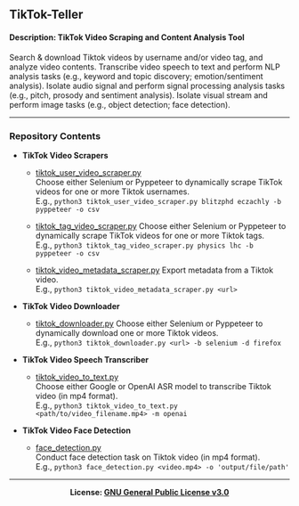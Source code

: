 ## TikTok-Teller
#### Description: TikTok Video Scraping and Content Analysis Tool

Search & download Tiktok videos by username and/or video tag, and analyze video contents. Transcribe video speech to text and perform NLP analysis tasks (e.g., keyword and topic discovery; emotion/sentiment analysis). Isolate audio signal and perform signal processing analysis tasks (e.g., pitch, prosody and sentiment analysis). Isolate visual stream and perform image tasks (e.g., object detection; face detection).

---
### Repository Contents
- <b>TikTok Video Scrapers</b>
  - [tiktok_user_video_scraper.py](https://github.com/kariemoorman/tiktok-teller/blob/main/src/scrapers/tiktok_user_video_scraper.py)  
    Choose either Selenium or Pyppeteer to dynamically scrape TikTok videos for one or more Tiktok usernames.  
      E.g., ```python3 tiktok_user_video_scraper.py blitzphd eczachly -b pyppeteer -o csv```

  - [tiktok_tag_video_scraper.py](https://github.com/kariemoorman/tiktok-teller/blob/main/src/scrapers/tiktok_tag_video_scraper.py)
    Choose either Selenium or Pyppeteer to dynamically scrape TikTok videos for one or more Tiktok tags.  
    E.g., ```python3 tiktok_tag_video_scraper.py physics lhc -b pyppeteer -o csv```

  - [tiktok_video_metadata_scraper.py](https://github.com/kariemoorman/tiktok-teller/blob/main/src/scrapers/tiktok_video_metadata_scraper.py)
    Export metadata from a Tiktok video.  
    E.g., ```python3 tiktok_video_metadata_scraper.py <url>```
    

- <b>TikTok Video Downloader</b>
  - [tiktok_downloader.py](https://github.com/kariemoorman/tiktok-teller/blob/main/src/downloaders/tiktok_downloader.py) 
    Choose either Selenium or Pyppeteer to dynamically download one or more Tiktok videos.  
      E.g., ```python3 tiktok_downloader.py <url> -b selenium -d firefox```

- <b>TikTok Video Speech Transcriber</b>
  - [tiktok_video_to_text.py](https://github.com/kariemoorman/tiktok-teller/blob/main/src/transcribers/tiktok_video_to_text.py)  
    Choose either Google or OpenAI ASR model to transcribe Tiktok video (in mp4 format).  
      E.g., ```python3 tiktok_video_to_text.py <path/to/video_filename.mp4> -m openai```

- <b>TikTok Video Face Detection</b>
  - [face_detection.py](https://github.com/kariemoorman/tiktok-teller/blob/main/src/cv/face_detection.py)  
    Conduct face detection task on Tiktok video (in mp4 format).  
      E.g., ```python3 face_detection.py <video.mp4> -o 'output/file/path'```

---

<p align='center'><b>License: <a href='https://choosealicense.com/licenses/gpl-3.0/'>GNU General 
Public License v3.0</a></b></p>


